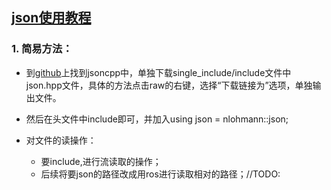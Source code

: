[json使用教程](https://blog.csdn.net/fengxinlinux/article/details/71037244)
---
### 1. 简易方法：
- 到[github](https://github.com/leiyubiao/json)上找到jsoncpp中，单独下载single_include/include文件中json.hpp文件，具体的方法点击raw的右键，选择“下载链接为”选项，单独输出文件。

- 然后在头文件中include即可，并加入using json = nlohmann::json;
- 对文件的读操作：
    - 要include<fstream>,进行流读取的操作；
    - 后续将要json的路径改成用ros进行读取相对的路径；//TODO: